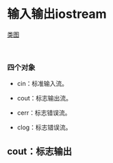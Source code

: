 # 输入输出iostream
[类图](./iostream/iostream.png)<br>  

<div align="center"><ims src="./iostream/iostream.png" width=""/></div><br> 

### 四个对象

+ cin：标准输入流。

+ cout：标志输出流。

+ cerr：标志错误流。

+ clog：标志错误流。

## cout：标志输出
